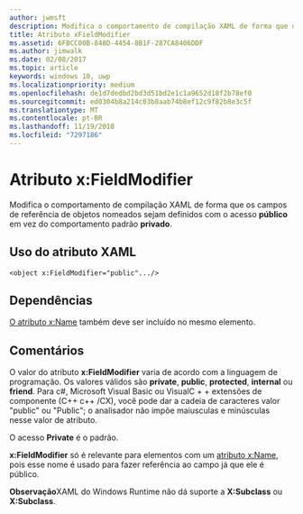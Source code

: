 ```yaml
---
author: jwmsft
description: Modifica o comportamento de compilação XAML de forma que os campos de referência de objetos nomeados sejam definidos com o acesso público em vez do comportamento padrão privado.
title: Atributo xFieldModifier
ms.assetid: 6FBCC00B-848D-4454-8B1F-287CA8406DDF
ms.author: jimwalk
ms.date: 02/08/2017
ms.topic: article
keywords: windows 10, uwp
ms.localizationpriority: medium
ms.openlocfilehash: de1d7dedbd2bd3d51bd2e1c1a9652d18f2b78ef0
ms.sourcegitcommit: ed0304b8a214c03b8aab74b8ef12c9f82b8e3c5f
ms.translationtype: MT
ms.contentlocale: pt-BR
ms.lasthandoff: 11/19/2018
ms.locfileid: "7297186"
---
```

# <a name="xfieldmodifier-attribute"></a>Atributo x:FieldModifier


Modifica o comportamento de compilação XAML de forma que os campos de referência de objetos nomeados sejam definidos com o acesso **público** em vez do comportamento padrão **privado**.

## <a name="xaml-attribute-usage"></a>Uso do atributo XAML

``` syntax
<object x:FieldModifier="public".../>
```

## <a name="dependencies"></a>Dependências

[O atributo x:Name](x-name-attribute.md) também deve ser incluído no mesmo elemento.

## <a name="remarks"></a>Comentários

O valor do atributo **x:FieldModifier** varia de acordo com a linguagem de programação. Os valores válidos são **private**, **public**, **protected**, **internal** ou **friend**. Para c#, Microsoft Visual Basic ou VisualC + + extensões de componente (C++ c++ /CX), você pode dar a cadeia de caracteres valor "public" ou "Public"; o analisador não impõe maiusculas e minúsculas nesse valor de atributo.

O acesso **Private** é o padrão.

**x:FieldModifier** só é relevante para elementos com um [atributo x:Name](x-name-attribute.md), pois esse nome é usado para fazer referência ao campo já que ele é público.

**Observação**XAML do Windows Runtime não dá suporte a **X:Subclass** ou **X:Subclass**.

